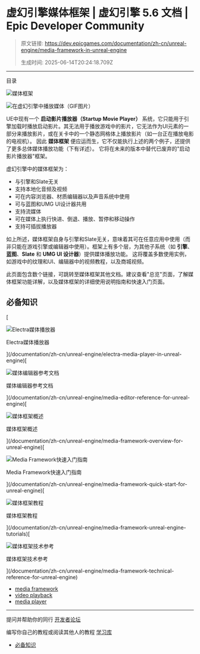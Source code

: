 # 虚幻引擎媒体框架 | 虚幻引擎 5.6 文档 | Epic Developer Community

> 原文链接: https://dev.epicgames.com/documentation/zh-cn/unreal-engine/media-framework-in-unreal-engine
> 
> 生成时间: 2025-06-14T20:24:18.709Z

---

目录

![媒体框架](https://dev.epicgames.com/community/api/documentation/image/04c2fce4-f257-458d-bc57-3222af3e027b?resizing_type=fill&width=1920&height=335)

![在虚幻引擎中播放媒体（GIF图片）](https://d1iv7db44yhgxn.cloudfront.net/documentation/images/e1746f8f-f162-4780-b262-a661dd1e1b9b/mediaframework.gif)

UE中现有一个 **启动影片播放器（Startup Movie Player）** 系统，它只能用于引擎加载时播放启动影片。其无法用于播放游戏中的影片，它无法作为UI元素的一部分来播放影片，或在关卡中的一个静态网格体上播放影片（如一台正在播放电影的电视机）。 因此 **媒体框架** 便应运而生，它不仅能执行上述的两个例子，还提供了更多总体媒体播放功能（下有详述）。 它将在未来的版本中替代已废弃的"启动影片播放器"框架。

虚幻引擎中的媒体框架为：

-   与引擎和Slate无关
-   支持本地化音频及视频
-   可在内容浏览器、材质编辑器以及声音系统中使用
-   可与蓝图和UMG UI设计器共用
-   支持流媒体
-   可在媒体上执行快进、倒退、播放、暂停和移动操作
-   支持可插拔播放器

如上所述，媒体框架自身与引擎和Slate无关，意味着其可在任意应用中使用（而非只能在游戏引擎或编辑器中使用）。框架上有多个层，为其他子系统（如 **引擎**、**蓝图**、**Slate** 和 **UMG UI 设计器**）提供媒体播放功能。 这将覆盖多数使用实例，如游戏中的纹理和UI、编辑器中的视频教程，以及商城视频。

此页面包含数个链接，可跳转至媒体框架其他文档。建议查看"总览"页面，了解媒体框架功能详解，以及媒体框架的详细使用说明指南和快速入门页面。

## 必备知识

[

![Electra媒体播放器](images/static/document_list/empty_thumbnail.svg)

Electra媒体播放器





](/documentation/zh-cn/unreal-engine/electra-media-player-in-unreal-engine)[

![媒体编辑器参考文档](images/static/document_list/empty_thumbnail.svg)

媒体编辑器参考文档





](/documentation/zh-cn/unreal-engine/media-editor-reference-for-unreal-engine)[

![媒体框架概述](images/static/document_list/empty_thumbnail.svg)

媒体框架概述





](/documentation/zh-cn/unreal-engine/media-framework-overview-for-unreal-engine)[

![Media Framework快速入门指南](images/static/document_list/empty_thumbnail.svg)

Media Framework快速入门指南





](/documentation/zh-cn/unreal-engine/media-framework-quick-start-for-unreal-engine)[

![媒体框架教程](images/static/document_list/empty_thumbnail.svg)

媒体框架教程





](/documentation/zh-cn/unreal-engine/media-framework-unreal-engine-tutorials)[

![媒体框架技术参考](images/static/document_list/empty_thumbnail.svg)

媒体框架技术参考





](/documentation/zh-cn/unreal-engine/media-framework-technical-reference-for-unreal-engine)

-   [media framework](https://dev.epicgames.com/community/search?query=media%20framework)
-   [video playback](https://dev.epicgames.com/community/search?query=video%20playback)
-   [media player](https://dev.epicgames.com/community/search?query=media%20player)

* * *

提问并帮助你的同行 [开发者论坛](https://forums.unrealengine.com/categories?tag=unreal-engine)

编写你自己的教程或阅读其他人的教程 [学习库](https://dev.epicgames.com/community/unreal-engine/learning)

-   [必备知识](/documentation/zh-cn/unreal-engine/media-framework-in-unreal-engine#%E5%BF%85%E5%A4%87%E7%9F%A5%E8%AF%86)